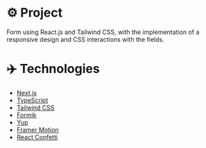 # ⚙️ Project

Form using React.js and Tailwind CSS, with the implementation of a responsive design and CSS interactions with the fields.

# ✈️ Technologies

- <a href="https://nextjs.org/" target="_blank">Next.js</a>
- <a href="https://www.typescriptlang.org/" target="_blank">TypeScript</a>
- <a href="https://tailwindcss.com/" target="_blank">Tailwind CSS</a>
- <a href="https://formik.org/" target="_blank">Formik</a>
- <a href="https://www.npmjs.com/package/yup" target="_blank">Yup</a>
- <a href="https://www.framer.com/motion/" target="_blank">Framer Motion</a>
- <a href="https://www.npmjs.com/package/react-confetti" target="_blank">React Confetti</a>
